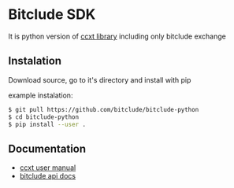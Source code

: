 # Bitclude SDK
It is python version of [ccxt library](https://github.com/ccxt/ccxt) including only bitclude exchange

## Instalation
Download source, go to it's directory and install with pip

example instalation:
``` bash
$ git pull https://github.com/bitclude/bitclude-python
$ cd bitclude-python
$ pip install --user .
```

## Documentation
- [ccxt user manual](https://github.com/ccxt/ccxt/wiki)
- [bitclude api docs](https://docs.bitclude.com)
